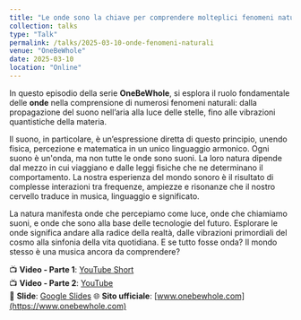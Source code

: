 ```yaml
---
title: "Le onde sono la chiave per comprendere molteplici fenomeni naturali"
collection: talks
type: "Talk"
permalink: /talks/2025-03-10-onde-fenomeni-naturali
venue: "OneBeWhole"
date: 2025-03-10
location: "Online"
---
```

In questo episodio della serie **OneBeWhole**, si esplora il ruolo fondamentale delle **onde** nella comprensione di numerosi fenomeni naturali: dalla propagazione del suono nell’aria alla luce delle stelle, fino alle vibrazioni quantistiche della materia.

Il suono, in particolare, è un’espressione diretta di questo principio, unendo fisica, percezione e matematica in un unico linguaggio armonico. Ogni suono è un'onda, ma non tutte le onde sono suoni. La loro natura dipende dal mezzo in cui viaggiano e dalle leggi fisiche che ne determinano il comportamento. La nostra esperienza del mondo sonoro è il risultato di complesse interazioni tra frequenze, ampiezze e risonanze che il nostro cervello traduce in musica, linguaggio e significato.

La natura manifesta onde che percepiamo come luce, onde che chiamiamo suoni, e onde che sono alla base delle tecnologie del futuro. Esplorare le onde significa andare alla radice della realtà, dalle vibrazioni primordiali del cosmo alla sinfonia della vita quotidiana. E se tutto fosse onda? Il mondo stesso è una musica ancora da comprendere?

📺 **Video - Parte 1**: [YouTube Short](https://www.youtube.com/shorts/lulDkckaL70)  
📺 **Video - Parte 2**: [YouTube](https://www.youtube.com/watch?v=x_9gxpdqmD0)  
📑 **Slide**: [Google Slides](https://docs.google.com/presentation/d/1v1UrMeibYaoGh-MX4iE8BswV2iop7n1lRZ1wWPwn3Sg)
🌐 **Sito ufficiale**: [www.onebewhole.com](https://www.onebewhole.com)
